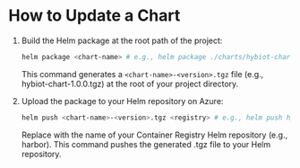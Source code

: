 # How to Update a Chart

1. Build the Helm package at the root path of the project:
   ```sh
   helm package <chart-name> # e.g., helm package ./charts/hybiot-chart -d .
   ```
   This command generates a `<chart-name>-<version>.tgz` file (e.g., hybiot-chart-1.0.0.tgz) at the root of your project directory.

2. Upload the package to your Helm repository on Azure:
   ```sh
   helm push <chart-name>-<version>.tgz <registry> # e.g., helm push hybiot-chart-1.0.0.tgz oci://bluestone.hybiot.io/charts
   ```
   Replace <registry-name> with the name of your Container Registry Helm repository (e.g., harbor). This command pushes the generated .tgz file to your Helm repository.
